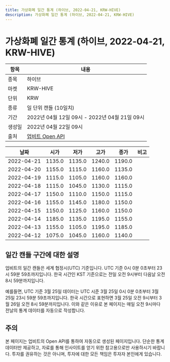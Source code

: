 ```yaml
---
title: 가상화폐 일간 통계 (하이브, 2022-04-21, KRW-HIVE)
description: 가상화폐 일간 통계 (하이브, 2022-04-21, KRW-HIVE)
---
```



가상화폐 일간 통계 (하이브, 2022-04-21, KRW-HIVE)
===

|항목|내용|
|--|--|
|종목|하이브|
|마켓|KRW-HIVE|
|단위|KRW|
|종류|일 단위 캔들 (10일치)|
|기간|2022년 04월 12일 09시 - 2022년 04월 21일 09시|
|생성일|2022년 04월 22일 09시|
|출처|[업비트 Open API](https://docs.upbit.com)|


|날짜|시가|저가|고가|종가|비고|
|--|--|--|--|--|--|
|2022-04-21|1135.0|1135.0|1240.0|1190.0|    |
|2022-04-20|1155.0|1115.0|1160.0|1135.0|    |
|2022-04-19|1115.0|1105.0|1160.0|1160.0|    |
|2022-04-18|1115.0|1045.0|1130.0|1115.0|    |
|2022-04-17|1150.0|1110.0|1150.0|1115.0|    |
|2022-04-16|1155.0|1145.0|1180.0|1150.0|    |
|2022-04-15|1150.0|1125.0|1160.0|1150.0|    |
|2022-04-14|1185.0|1135.0|1195.0|1155.0|    |
|2022-04-13|1155.0|1105.0|1195.0|1185.0|    |
|2022-04-12|1075.0|1045.0|1160.0|1140.0|    |


일간 캔들 구간에 대한 설명
---


업비트의 일간 캔들은 세계 협정시(UTC) 기준입니다. 
UTC 기준 0시 0분 0초부터 23시 59분 59초까지입니다. 
한국 시간인 KST 기준으로는 전일 오전 9시부터 다음날 오전 8시 59분까지입니다. 


예를들면, UTC 기준 3월 25일 데이터는 UTC 시준 3월 25일 0시 0분 0초부터 3월 25일 23시 59분 59초까지입니다. 
한국 시간으로 표현하면 3월 25일 오전 9시부터 3월 26일 오전 8시 59분까지입니다. 
이와 같은 이유로 본 페이지는 매일 오전 9시마다 전날의 통계 데이터를 자동으로 작성합니다. 


주의
---


본 페이지는 업비트의 Open API를 통하여 자동으로 생성된 페이지입니다. 
단순한 통계 데이터만 제공하고, 자료를 통해 인사이트를 얻기 위한 참고용으로만 사용하시기 바랍니다. 
투자를 권유하는 것은 아니며, 투자에 대한 모든 책임은 투자자 본인에게 있습니다. 
